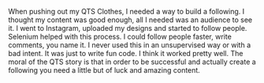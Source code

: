 When pushing out my QTS Clothes, I needed a way to build a following. I thought my content was good enough, all I needed was an audience to see it. I went to Instagram, uploaded my designs and started to follow people. Selenium helped with this process. I could follow people faster, write comments, you name it. I never used this in an unsupervised way or with a bad intent. It was just to write fun code. I think it worked pretty well. The moral of the QTS story is that in order to be successful and actually create a following you need a little but of luck and amazing content.
